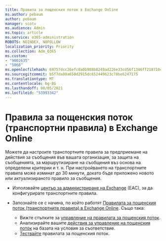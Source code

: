 ```yaml
---
title: Правила за пощенския поток в Exchange Online
ms.author: pebaum
author: pebaum
manager: scotv
ms.audience: Admin
ms.topic: article
ms.service: o365-administration
ROBOTS: NOINDEX, NOFOLLOW
localization_priority: Priority
ms.collection: Adm_O365
ms.custom:
- "9002635"
- "5068"
ms.openlocfilehash: 69757dcc26efc0a0b988b8249ad226e33cd56f1346ff21871042ecbaee24550a
ms.sourcegitcommit: b5f7da89a650d2915dc652449623c78be6247175
ms.translationtype: MT
ms.contentlocale: bg-BG
ms.lasthandoff: 08/05/2021
ms.locfileid: "53993342"
---
```

# <a name="mail-flow-transport-rules-in-exchange-online"></a>Правила за пощенския поток (транспортни правила) в Exchange Online

Можете да настроите транспортните правила за предприемане на действия за съобщения във вашата организация, за защита на съобщенията, за маршрутизиране на съобщения въз основа на определени критерии и т. н.  При настройването на транспортните правила може изминат до 30 минути, докато бъде приложено новото или актуализираното правило за съобщения.

- Използвайте [център за администриране на Exchange](https://go.microsoft.com/fwlink/p/?linkid=834822) (EAC), за да конфигурирате транспортните правила.

- Запознайте се с начина, по който работят [Правилата за пощенския поток (транспортните правила) в Exchange Online](https://docs.microsoft.com/exchange/security-and-compliance/mail-flow-rules/mail-flow-rules). Също така:

    - Вижте стъпките за [управление на правилата за пощенския поток](https://docs.microsoft.com/exchange/security-and-compliance/mail-flow-rules/manage-mail-flow-rules).
    - Анализирайте вашите [действия за управление на пощенския поток](https://docs.microsoft.com/exchange/security-and-compliance/mail-flow-rules/mail-flow-rule-actions) на базата на условия за съответствие.
    - [Тествайте](https://docs.microsoft.com/exchange/security-and-compliance/mail-flow-rules/test-mail-flow-rules) правилата за пощенския поток.
